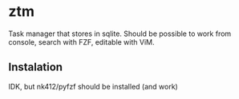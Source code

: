# ztm

Task manager that stores in sqlite. Should be possible to work from console, search with FZF, editable with ViM.

## Instalation

IDK, but nk412/pyfzf should be installed (and work)
